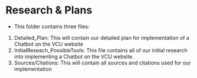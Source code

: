 # Research & Plans

- This folder contains three files:
1) Detailed_Plan: This will contain our detailed plan for implementation of a Chatbot on the VCU website
2) InitialReseach_PossibleTools: This file contains all of our initial research into implementing a Chatbot on the VCU website.
3) Sources/Citations: This will contain all sources and citations used for our implementation
